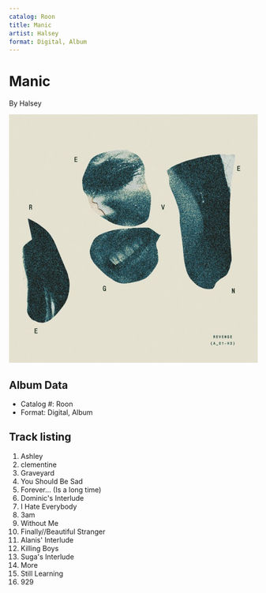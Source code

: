 ```yaml
---
catalog: Roon
title: Manic
artist: Halsey
format: Digital, Album
---
```


# Manic

By Halsey

![](../../assets/albumcovers/Halsey-Manic.png)

## Album Data

- Catalog #: Roon
- Format: Digital, Album


## Track listing


1. Ashley
2. clementine
3. Graveyard
4. You Should Be Sad
5. Forever... (Is a long time)
6. Dominic's Interlude
7. I Hate Everybody
8. 3am
9. Without Me
10. Finally//Beautiful Stranger
11. Alanis' Interlude
12. Killing Boys
13. Suga's Interlude
14. More
15. Still Learning
16. 929

